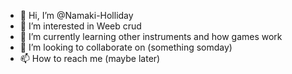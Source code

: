 - 👋 Hi, I’m @Namaki-Holliday
- 👀 I’m interested in Weeb crud
- 🌱 I’m currently learning other instruments and how games work
- 💞️ I’m looking to collaborate on (something somday)
- 📫 How to reach me (maybe later)

<!---
Namaki-Holliday/Namaki-Holliday is a ✨ special ✨ repository because its `README.md` (this file) appears on your GitHub profile.
You can click the Preview link to take a look at your changes.
--->
